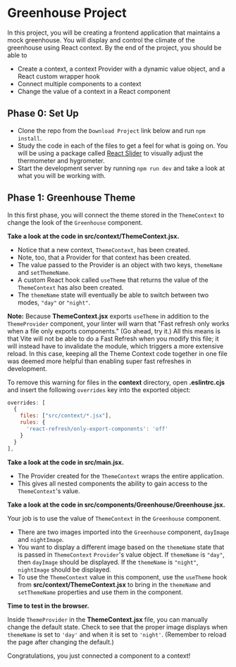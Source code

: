 # Greenhouse Project

In this project, you will be creating a frontend application that maintains a
mock greenhouse. You will display and control the climate of the greenhouse
using React context. By the end of the project, you should be able to

* Create a context, a context Provider with a dynamic value object, and a React
  custom wrapper hook
* Connect multiple components to a context
* Change the value of a context in a React component

## Phase 0: Set Up

* Clone the repo from the `Download Project` link below and run `npm install`.
* Study the code in each of the files to get a feel for what is going on.
  You will be using a package called [React Slider] to visually adjust the
  thermometer and hygrometer.
* Start the development server by running `npm run dev` and take a look at what
  you will be working with.

## Phase 1: Greenhouse Theme

In this first phase, you will connect the theme stored in the `ThemeContext` to
change the look of the `Greenhouse` component.

**Take a look at the code in __src/context/ThemeContext.jsx__.**

* Notice that a new context, `ThemeContext`, has been created.
* Note, too, that a Provider for that context has been created.
* The value passed to the Provider is an object with two keys, `themeName` and
  `setThemeName`.
* A custom React hook called `useTheme` that returns the value of the
  `ThemeContext` has also been created.
* The `themeName` state will eventually be able to switch between two modes,
  `"day"` or `"night"`.

**Note:** Because **ThemeContext.jsx** exports  `useTheme` in addition to the
`ThemeProvider` component, your linter will warn that "Fast refresh only works
when a file only exports components." (Go ahead, try it.) All this means is that
Vite will not be able to do a Fast Refresh when you modify this file; it will
instead have to invalidate the module, which triggers a more extensive reload.
In this case, keeping all the Theme Context code together in one file was deemed
more helpful than enabling super fast refreshes in development.

To remove this warning for files in the __context__ directory, open
__.eslintrc.cjs__ and insert the following `overrides` key into the exported
object:

```js
overrides: [
  {
    files: ["src/context/*.jsx"],
    rules: {
      'react-refresh/only-export-components': 'off'
    }
  }
],
```

**Take a look at the code in __src/main.jsx__.**

* The Provider created for the `ThemeContext` wraps the entire application.
* This gives all nested components the ability to gain access to the
  `ThemeContext`'s value.

**Take a look at the code in __src/components/Greenhouse/Greenhouse.jsx__.**

Your job is to use the value of `ThemeContext` in the `Greenhouse` component.

* There are two images imported into the `Greenhouse` component, `dayImage` and
  `nightImage`.
* You want to display a different image based on the `themeName` state that is
  passed in `ThemeContext` `Provider`'s value object. If `themeName` is `"day"`,
  then `dayImage` should be displayed. If the `themeName` is `"night"`,
  `nightImage` should be displayed.
* To use the `ThemeContext` value in this component, use the `useTheme` hook
  from __src/context/ThemeContext.jsx__ to bring in the `themeName` and
  `setThemeName` properties and use them in the component.

**Time to test in the browser.**

Inside `ThemeProvider` in the __ThemeContext.jsx__ file, you can manually change
the default state. Check to see that the proper image displays when `themeName`
is set to `'day'` and when it is set to `'night'`. (Remember to reload the page
after changing the default.)

Congratulations, you just connected a component to a context!

[React Slider]: https://www.npmjs.com/package/react-slider
